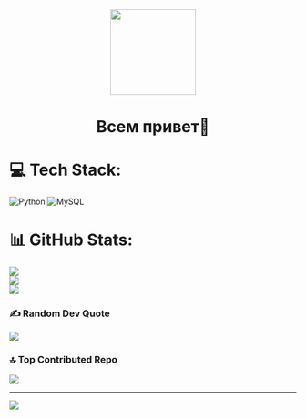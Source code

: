 
<div id="header" align="center">
  <img src="https://media.giphy.com/media/11c7UUfN4eoHF6/giphy.gif" width="150"/>
</div>
<h1>
<p align="center">
 Всем привет👋 
</p>
  



# 💻 Tech Stack:
![Python](https://img.shields.io/badge/python-3670A0?style=for-the-badge&logo=python&logoColor=ffdd54) ![MySQL](https://img.shields.io/badge/mysql-%2300f.svg?style=for-the-badge&logo=mysql&logoColor=white)
# 📊 GitHub Stats:
![](https://github-readme-stats.vercel.app/api?username=KartmaNRND&theme=dark&hide_border=false&include_all_commits=true&count_private=true)<br/>
![](https://github-readme-streak-stats.herokuapp.com/?user=KartmaNRND&theme=dark&hide_border=false)<br/>
![](https://github-readme-stats.vercel.app/api/top-langs/?username=KartmaNRND&theme=dark&hide_border=false&include_all_commits=true&count_private=true&layout=compact)

### ✍️ Random Dev Quote
![](https://quotes-github-readme.vercel.app/api?type=horizontal&theme=radical)

### 🔝 Top Contributed Repo
![](https://github-contributor-stats.vercel.app/api?username=KartmaNRND&limit=5&theme=dark&combine_all_yearly_contributions=true)

---
[![](https://visitcount.itsvg.in/api?id=KartmaNRND&icon=0&color=0)](https://visitcount.itsvg.in)

<!-- Proudly created with GPRM ( https://gprm.itsvg.in ) -->


